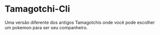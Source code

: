 # Tamagotchi-Cli
Uma versão diferente dos antigos Tamagotchis onde você pode escolher um pokemon para ser seu companheiro.
